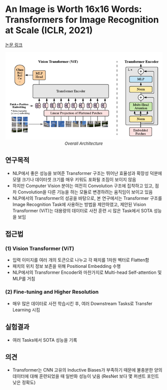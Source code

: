 # An Image is Worth 16x16 Words: Transformers for Image Recognition at Scale (ICLR, 2021)

[논문 링크](https://arxiv.org/abs/2010.11929)

<p align="center">
    <img width="600" alt='fig1' src="./img/01_20_01.png?raw=true"></br>
    <em><font size=2>Overall Architecture</font></em>
</p>

## 연구목적
- NLP에서 좋은 성능을 보여준 Transformer 구조는 뛰어난 효율성과 확장성 덕분에 모델 크기나 데이터셋 크기를 매우 키워도 포화될 조짐이 보이지 않음 
- 하지만 Computer Vision 분야는 여전히 Convolution 구조에 집착하고 있고, 점차 Convolution을 다른 기능을 하는 모듈로 변경하려는 움직임이 보이고 있음 
- NLP에서의 Transformer의 성공을 바탕으로, 본 연구에서는 Transformer 구조를 Image Recognition Task에 사용하는 방법을 제안하였고, 제안된 Vision Transformer (ViT)는 대용량의 데이터로 사전 훈련 시 많은 Task에서 SOTA 성능을 보임 

## 접근법
### (1) Vision Transformer (ViT) 
- 입력 이미지를 여러 개의 토큰으로 나누고 각 패치를 1차원 벡터로 Flatten함 
- 패치의 위치 정보 보존을 위해 Positional Embedding 수행 
- NLP에서의 Transformer Encoder와 마찬가지로 Multi-head Self-attention 및 MLP를 거침 
### (2) Fine-tuning and Higher Resolution 
- 매우 많은 데이터로 사전 학습시킨 후, 여러 Downstream Tasks로 Transfer Learning 시킴 

## 실험결과
- 여러 Tasks에서 SOTA 성능을 기록 

## 의견
- Transformer는 CNN 고유의 Inductive Biases가 부족하기 때문에 불충분한 양의 데이터에 대해 훈련되었을 때 일반화 성능이 낮음 (ResNet 보다 몇 퍼센트 포인트 낮은 정확도) 
